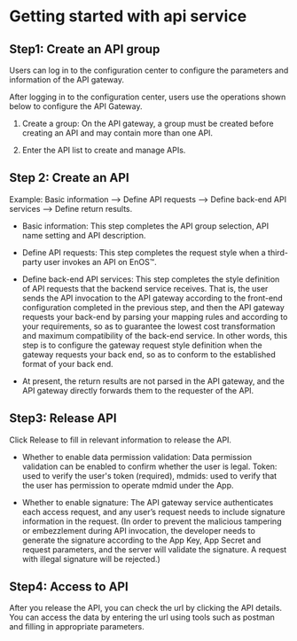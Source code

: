 # Getting started with api service

## Step1: Create an API group

Users can log in to the configuration center to configure the parameters and information of the API gateway.

After logging in to the configuration center, users use the operations shown below to configure the API Gateway.

1. Create a group: On the API gateway, a group must be created before creating an API and may contain more than one API.

2. Enter the API list to create and manage APIs.


## Step 2: Create an API

Example: Basic information --> Define API requests --> Define back-end API services --> Define return results.

- Basic information: This step completes the API group selection, API name setting and API description.

- Define API requests: This step completes the request style when a third-party user invokes an API on EnOS™.

- Define back-end API services: This step completes the style definition of API requests that the backend service receives. That is, the user sends the API invocation to the API gateway according to the front-end configuration completed in the previous step, and then the API gateway requests your back-end by parsing your mapping rules and according to your requirements, so as to guarantee the lowest cost transformation and maximum compatibility of the back-end service. In other words, this step is to configure the gateway request style definition when the gateway requests your back end, so as to conform to the established format of your back end.

- At present, the return results are not parsed in the API gateway, and the API gateway directly forwards them to the requester of the API.


## Step3: Release API

Click Release to fill in  relevant information to release the API.

- Whether to enable data permission validation: Data permission validation can be enabled to confirm whether the user is legal. Token: used to verify the user's token (required), mdmids: used to verify that the user has permission to operate mdmid under the App.

- Whether to enable signature: The API gateway service authenticates each access request, and any user’s request needs to include signature information in the request. (In order to prevent the malicious tampering or embezzlement during API invocation, the developer needs to generate the signature according to the App Key, App Secret and request parameters, and the server will validate the signature. A request with illegal signature will be rejected.)

## Step4: Access to API

After you release the API, you can check the url by clicking the API details. You can access the data by entering the url using tools such as postman and filling in appropriate parameters.
